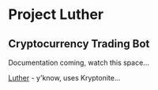 # Project Luther
## Cryptocurrency Trading Bot

Documentation coming, watch this space...

[Luther](https://en.wikipedia.org/wiki/Lex_Luthor) - y'know, uses Kryptonite...
